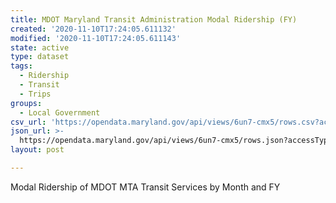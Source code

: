 ```yaml
---
title: MDOT Maryland Transit Administration Modal Ridership (FY)
created: '2020-11-10T17:24:05.611132'
modified: '2020-11-10T17:24:05.611143'
state: active
type: dataset
tags:
  - Ridership
  - Transit
  - Trips
groups:
  - Local Government
csv_url: 'https://opendata.maryland.gov/api/views/6un7-cmx5/rows.csv?accessType=DOWNLOAD'
json_url: >-
  https://opendata.maryland.gov/api/views/6un7-cmx5/rows.json?accessType=DOWNLOAD
layout: post

---
```

Modal Ridership of MDOT MTA Transit Services by Month and FY
